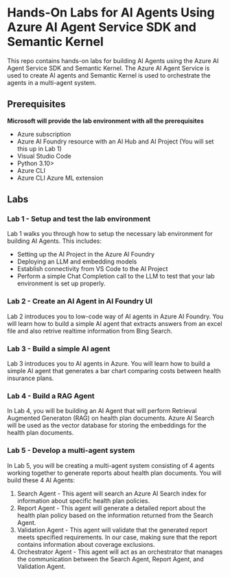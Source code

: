 # Hands-On Labs for AI Agents Using Azure AI Agent Service SDK and Semantic Kernel

This repo contains hands-on labs for building AI Agents using the Azure AI Agent Service SDK and Semantic Kernel. The Azure AI Agent Service is used to create AI agents and Semantic Kernel is used to orchestrate the agents in a multi-agent system. 

## Prerequisites
**Microsoft will provide the lab environment with all the prerequisites**
* Azure subscription
* Azure AI Foundry resource with an AI Hub and AI Project (You will set this up in Lab 1)
* Visual Studio Code
* Python 3.10>
* Azure CLI
* Azure CLI Azure ML extension

## Labs

### Lab 1 - Setup and test the lab environment
Lab 1 walks you through how to setup the necessary lab environment for building AI Agents. This includes:
* Setting up the AI Project in the Azure AI Foundry
* Deploying an LLM and embedding models
* Establish connectivity from VS Code to the AI Project
* Perform a simple Chat Completion call to the LLM to test that your lab environment is set up properly. 

### Lab 2 - Create an AI Agent in AI Foundry UI
Lab 2 introduces you to low-code way of AI agents in Azure AI Foundry. You will learn how to build a simple AI agent that extracts answers from an excel file and also retrive realtime information from Bing Search.

### Lab 3 - Build a simple AI agent
Lab 3 introduces you to AI agents in Azure. You will learn how to build a simple AI agent that generates a bar chart comparing costs between health insurance plans.

### Lab 4 - Build a RAG Agent
In Lab 4, you will be building an AI Agent that will perform Retrieval Augmented Generaton (RAG) on health plan documents. Azure AI Search will be used as the vector database for storing the embeddings for the health plan documents.

### Lab 5 - Develop a multi-agent system
In Lab 5, you will be creating a multi-agent system consisting of 4 agents working together to generate reports about health plan documents. You will build these 4 AI Agents:
1. Search Agent - This agent will search an Azure AI Search index for information about specific health plan policies.
2. Report Agent - This agent will generate a detailed report about the health plan policy based on the information returned from the Search Agent.
3. Validation Agent - This agent will validate that the generated report meets specified requirements. In our case, making sure that the report contains information about coverage exclusions.
4. Orchestrator Agent - This agent will act as an orchestrator that manages the communication between the Search Agent, Report Agent, and Validation Agent.
